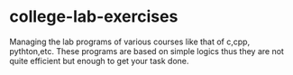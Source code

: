 # college-lab-exercises
Managing the lab programs of various courses like that of c,cpp, pythton,etc.
These programs are based on simple logics thus they are not quite efficient but enough to get your task done.
